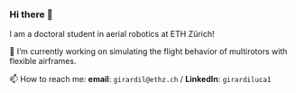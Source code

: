 ### Hi there 👋
I am a doctoral student in aerial robotics at ETH Zürich! 

🔭 I’m currently working on simulating the flight behavior of multirotors with flexible airframes.  

📫 How to reach me: **email**: ```girardil@ethz.ch``` / **LinkedIn**: ```girardiluca1```
<!--
**lucagirardi/lucagirardi** is a ✨ _special_ ✨ repository because its `README.md` (this file) appears on your GitHub profile.

Here are some ideas to get you started:

- 🔭 I’m currently working on ...
- 🌱 I’m currently learning ...
- 👯 I’m looking to collaborate on ...
- 🤔 I’m looking for help with ...
- 💬 Ask me about ...
- 📫 How to reach me: ...
- 😄 Pronouns: ...
- ⚡ Fun fact: ...
-->
